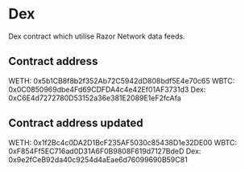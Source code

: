 # Dex

Dex contract which utilise Razor Network data feeds.

## Contract address

WETH: 0x5b1CB8f8b2f352Ab72C5942dD808bdf5E4e70c65
WBTC: 0x0C0850969dbe4Fd69CDFDA4c4e42Ef01AF3731d3
Dex: 0xC6E4d7272780D53152a36e381E2089E1eF2fcAfa

## Contract address updated

WETH: 0x1f2Bc4c0DA2D1BcF235AF5030c85438D1e32DE00
WBTC: 0xF854Ff5EC716ad0D31A6F0B9808F619d7127BdeD
Dex: 0x9e2fCeB92da40c9254d4aEae6d76099690B59C81

